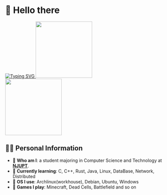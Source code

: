 # 👋 Hello there 

<a href="https://git.io/typing-svg">
  <img src="https://readme-typing-svg.demolab.com?font=Fira+Code&pause=1000&random=false&width=435&separator=%3D&lines=Debug.Log(%22Hello,+world!%22);" alt="Typing SVG" />
</a>

<img src='https://github-readme-stats.vercel.app/api/top-langs?username=whisper3zzz&layout=compact&theme=transparent&hide=javascript,html,css' height="180px"/>

<br>

<img src='https://github-readme-stats.vercel.app/api?username=Mairon1206&show_icons=true&theme=transparent' height="180px" />

## 🏃‍♂️ Personal Information
- 🔭 **Who am I**: a student majoring in Computer Science and Technology at [**NJUPT**](https://www.njupt.edu.cn/).
- 🌱 **Currently learning**: C, C++, Rust, Java, Linux, DataBase, Network, Distributed
- 🐧 **OS I use**: Archlinux(workhouse), Debian, Ubuntu, Windows
- 🧊 **Games I play**: Minecraft, Dead Cells, Battlefield and so on
